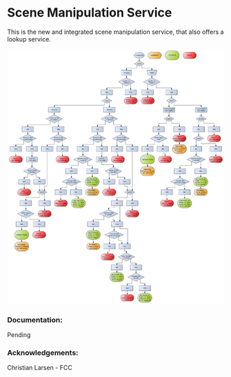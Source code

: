 # Scene Manipulation Service

This is the new and integrated scene manipulation service, that also offers a lookup service.

![Alt text](/description/sms_chart.png "")

### Documentation: 

Pending

<!-- In the ROS2 world, the `tf` maintains the relationships between different coordinate frames in a tree structure buffered in time. One can include frames to that tree by `broadcasting` frame data to the `tf`. One can also `lookup` relationships between frames from this tree. Using the broadcasting and lookup tools, one can then use the `Scene Manipulation Service` to manipulate the scene in different ways.

To address a certain robotic or manufacturing setup, we use the notion of `scenarios`. A `scenario` is represented by its resources, their arrangement,and the task that they are going to execute. To initialize a scenario, the scenario folder contains a collection of frame description files in a `.json` format. 

## Features
1. Load initial frames from a scenario folder using `.json` description files while launching the service.
2. Add, update, or remove scenario frames by manually adding or removing `.json` description files to or from the scenario folder. How does this work? The frames that are added throught the scenario folder have a `folder_loaded` tag that is meant to differentiate them from the frames added through the service call. If the frame was updated through the service, it is not `folder_loaded` anymore, and thus will not be removed from the current scene if manually removed from the folder.
3. Add, update, or remove scenario frames using the service. 

Let's look at an example scenario located in the bringup package `scenario_1`, where we want to initialize the scene with two frames. The descriptions of these two frames are:

```
frame_1.json:                       frame_2.json:
{                                   {                       
    "active": true,                     "active": false,
    "child_frame_id": "frame_1",        "child_frame_id": "frame_2",
    "parent_frame_id": "world",         "parent_frame_id": "frame_1",
    "transform": {                      "transform": {
        "translation": {                    "translation": {
            "x": 1.0,                           "x": 0.0,
            "y": 0.0,                           "y": 1.0,
            "z": 0.0                            "z": 0.0
        },                                  },
        "rotation": {                       "rotation": {
            "x": 0.0,                           "x": 0.0,
            "y": 0.0,                           "y": 0.0,
            "z": 0.0,                           "z": 0.0,
            "w": 1.0                            "w": 1.0
        }                                   }
    }                                   }
}                                   }                      
```
There are two main ways one can manipulate the scene:
1.  By manually adding or removing .json files from the scenario folder 
2.  By requesting scene manipulations with a service call

## Buffer
Since we are not doing any path planning, i.e. we don't need any frame interpolation in time to generate trajectories, 
the buffer that is maintained here is simpler than the buffer that one would use for motion planning. Contrary to keeping all incomming frames in the buffer
for `DEFAULT_BUFFER_TIMESPAN` which is 10 seconds, the buffer is a simple hashmap which overwrites the previous value if a fresher one comes in. 
Let's take the two frames as an example. The buffer has two parameters: `ACTIVE_FRAME_LIFETIME` and `DEFAULT_BUFFER_TIMESPAN`. 

## TODO: add to the flowchart that `exists?` must be checked with the new fast lookup in the future instead of the local hashmap in the broadcaster

## Test checklist:
- [ ] service -> remove -> not_in_buffer -> not_in_bc -> FAULT
- [ ] service -> remove -> not_in_buffer -> in_bc -> wait -> not_in_buffer -> FAULT
- [ ] service -> remove -> not_in_buffer -> in_bc -> wait -> in_buffer -> static -> FAULT
- [ ] service -> remove -> not_in_buffer -> in_bc -> wait -> in_buffer -> active -> folder_tag -> FAULT
- [ ] service -> remove -> not_in_buffer -> in_bc -> wait -> in_buffer -> active -> not_folder_tag -> SUCCESS
- [ ] service -> remove -> in_buffer -> not_in_bc -> FAULT
- [ ] service -> remove -> in_buffer -> in_bc -> static -> FAULT
- [ ] service -> remove -> in_buffer -> in_bc -> active -> folder_tag -> FAULT
- [ ] service -> remove -> in_buffer -> in_bc -> active -> not_folder_tag -> SUCCESS

## Affine transformations
An affine transformation is any transformation that preserves collinearity (i.e., all points lying on a line initially still lie on a line after transformation) and ratios of distances (e.g., the midpoint of a line segment remains the midpoint after transformation). In this sense, affine indicates a special class of projective transformations that do not move any objects from the affine space R^3 to the plane at infinity or conversely. An affine transformation is also called an affinity.

Geometric contraction, expansion, dilation, reflection, rotation, shear, similarity transformations, spiral similarities, and translation are all affine transformations, as are their combinations. In general, an affine transformation is a composition of rotations, translations, dilations, and shears.

While an affine transformation preserves proportions on lines, it does not necessarily preserve angles or lengths. Any triangle can be transformed into any other by an affine transformation, so all triangles are affine and, in this sense, affine is a generalization of congruent and similar. -->

### Acknowledgements:
Christian Larsen - FCC